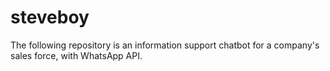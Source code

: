# steveboy
The following repository is an information support chatbot for a company's sales force, with WhatsApp API.
